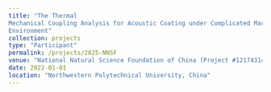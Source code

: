```yaml
---
title: "The Thermal
Mechanical Coupling Analysis for Acoustic Coating under Complicated Marine
Environment"
collection: projects
type: "Participant"
permalink: /projects/2025-NNSF
venue: "National Natural Science Foundation of China (Project #12174314)"
date: 2022-01-01
location: "Northwestern Polytechnical University, China"
---
```

